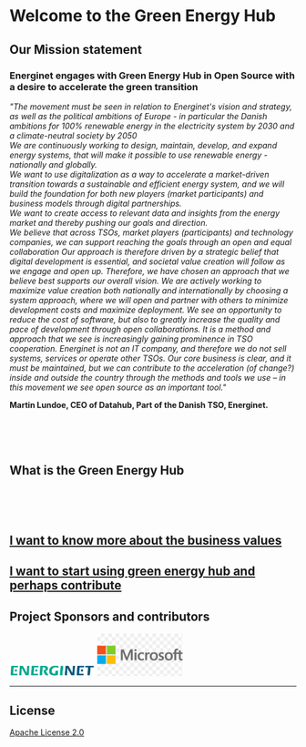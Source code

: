 # Welcome to the Green Energy Hub

## **Our Mission statement**

### **Energinet engages with Green Energy Hub in Open Source with a desire to accelerate the green transition**

*"The movement must be seen in relation to Energinet's vision and strategy, as well as the political ambitions of Europe - in particular the Danish ambitions for 100% renewable energy in the electricity system by 2030 and a climate-neutral society by 2050*  
*We are continuously working to design, maintain, develop, and expand energy systems, that will make it possible to use renewable energy - nationally and globally.*  
*We want to use digitalization as a way to accelerate a market-driven transition towards a sustainable and efficient energy system, and we will build the foundation for both new players (market participants) and business models through digital partnerships.*  
*We want to create access to relevant data and insights from the energy market and thereby pushing our goals and direction.*  
*We believe that across TSOs, market players (participants) and technology companies, we can support reaching the goals through an open and equal collaboration*
*Our approach is therefore driven by a strategic belief that digital development is essential, and societal value creation will follow as we engage and open up.*
*Therefore, we have chosen an approach that we believe best supports our overall vision. We are actively working to maximize value creation both nationally and internationally by choosing a system approach, where we will open and partner with others to minimize development costs and maximize deployment. We see an opportunity to reduce the cost of software, but also to greatly increase the quality and pace of development through open collaborations. It is a method and approach that we see is increasingly gaining prominence in TSO cooperation.*
*Energinet is not an IT company, and therefore we do not sell systems, services or operate other TSOs. Our core business is clear, and it must be maintained, but we can contribute to the acceleration (of change?) inside and outside the country through the methods and tools we use – in this movement we see open source as an important tool."*

**Martin Lundoe, CEO of Datahub, Part of the Danish TSO, Energinet.**

<br>
<br>
<br>

## **What is the Green Energy Hub**

<br>
<br>
<br>

## [I want to know more about the business values](./docs/executive-start.md)

## [I want to start using green energy hub and perhaps contribute](./docs/tech-start.md)

## Project Sponsors and contributors

<img src="./images/energinet.png" alt="Energinet" style="width: 150px" />

<img src="./images/microsoft.png" alt="Microsoft" style="width: 150px;" />

---

## License

[Apache License 2.0](LICENSE)
